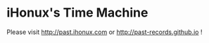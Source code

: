 # iHonux's Time Machine

Please visit <http://past.ihonux.com> or <http://past-records.github.io> !
